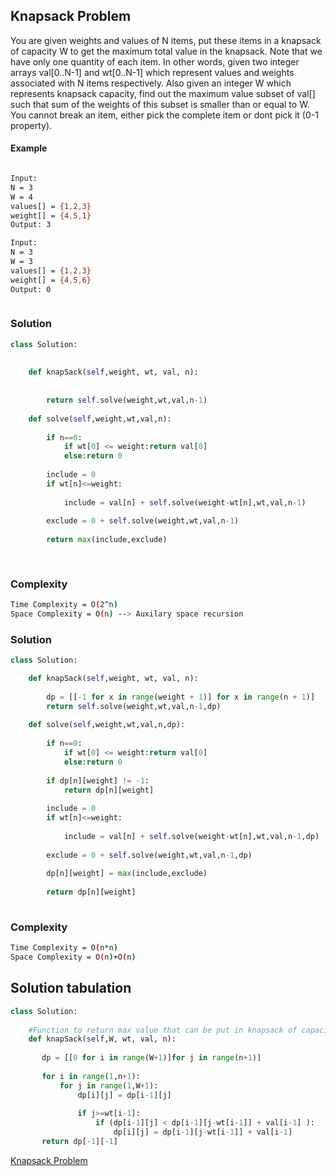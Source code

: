 ## Knapsack Problem

You are given weights and values of N items, put these items in a knapsack of capacity W to get the maximum total value in the knapsack. Note that we have only one quantity of each item.
In other words, given two integer arrays val[0..N-1] and wt[0..N-1] which represent values and weights associated with N items respectively. Also given an integer W which represents knapsack capacity, find out the maximum value subset of val[] such that sum of the weights of this subset is smaller than or equal to W. You cannot break an item, either pick the complete item or dont pick it (0-1 property).
#### Example
```bash

Input:
N = 3
W = 4
values[] = {1,2,3}
weight[] = {4,5,1}
Output: 3

Input:
N = 3
W = 3
values[] = {1,2,3}
weight[] = {4,5,6}
Output: 0



```
### Solution 

```python
class Solution:
    
   
    def knapSack(self,weight, wt, val, n):
        
       
        return self.solve(weight,wt,val,n-1)
            
    def solve(self,weight,wt,val,n):
        
        if n==0:
            if wt[0] <= weight:return val[0]
            else:return 0
            
        include = 0    
        if wt[n]<=weight:
            
            include = val[n] + self.solve(weight-wt[n],wt,val,n-1)
            
        exclude = 0 + self.solve(weight,wt,val,n-1)
        
        return max(include,exclude)
       
        
```
### Complexity
```bash
Time Complexity = O(2^n)
Space Complexity = O(n) --> Auxilary space recursion
```
### Solution 

```python
class Solution:

    def knapSack(self,weight, wt, val, n):
        
        dp = [[-1 for x in range(weight + 1)] for x in range(n + 1)]
        return self.solve(weight,wt,val,n-1,dp)
            
    def solve(self,weight,wt,val,n,dp):
        
        if n==0:
            if wt[0] <= weight:return val[0]
            else:return 0
            
        if dp[n][weight] != -1:
            return dp[n][weight]
            
        include = 0    
        if wt[n]<=weight:
            
            include = val[n] + self.solve(weight-wt[n],wt,val,n-1,dp)
            
        exclude = 0 + self.solve(weight,wt,val,n-1,dp)
        
        dp[n][weight] = max(include,exclude)
        
        return dp[n][weight]
        
```
### Complexity
```bash
Time Complexity = O(n*n)
Space Complexity = O(n)+O(n) 
```
## Solution tabulation
```python
class Solution:
    
    #Function to return max value that can be put in knapsack of capacity W.
    def knapSack(self,W, wt, val, n):
       
       dp = [[0 for i in range(W+1)]for j in range(n+1)]
       
       for i in range(1,n+1):
           for j in range(1,W+1):
               dp[i][j] = dp[i-1][j]
               
               if j>=wt[i-1]:
                   if (dp[i-1][j] < dp[i-1][j-wt[i-1]] + val[i-1] ):
                       dp[i][j] = dp[i-1][j-wt[i-1]] + val[i-1]
       return dp[-1][-1]
```

[Knapsack Problem](https://practice.geeksforgeeks.org/problems/0-1-knapsack-problem0945/1)


